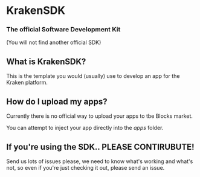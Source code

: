 # KrakenSDK
### The official Software Development Kit
(You will not find another official SDK)

## What is KrakenSDK?
This is the template you would (usually) use to develop an app for the Kraken platform.

## How do I upload my apps?
Currently there is no official way to upload your apps to tbe Blocks market.

You can attempt to inject your app directly into the *apps* folder.

## If you're using the SDK.. PLEASE CONTIRUBUTE!
Send us lots of issues please, we need to know what's working and what's not, so even if you're just checking it out, please send an issue.

